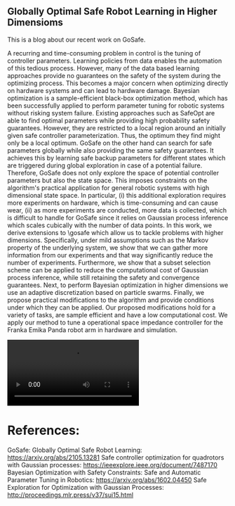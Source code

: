 ## Globally Optimal Safe Robot Learning in Higher Dimensioms

This is a blog about our recent work on GoSafe.


A recurring and time-consuming problem in control is the tuning of controller parameters.
    Learning policies from data enables the automation of this tedious process. However, many of the data based learning approaches provide no guarantees on the safety of the system during the optimizing process. This becomes a major concern when optimizing directly on hardware systems and can lead to hardware damage. 
    Bayesian optimization is a sample-efficient black-box optimization method, which has been successfully applied to perform parameter tuning for robotic systems without risking system failure. Existing approaches such as SafeOpt are able to find optimal parameters while providing high probability safety guarantees. However, they are restricted to a local region around an initially given safe controller parameterization. Thus, the optimum they find might only be a local optimum.
    GoSafe on the other hand can search for safe parameters globally while also providing the same safety guarantees. It achieves this by learning safe backup parameters for different states which are triggered during global exploration in case of a potential failure. Therefore, GoSafe does not only explore the space of potential controller parameters but also the state space. This imposes constraints on the algorithm's practical application for general robotic systems with high dimensional state space. In particular, (i) this additional exploration requires more experiments on hardware, which is time-consuming and can cause wear,  (ii) as more experiments are conducted, more data is collected, which is difficult to handle for GoSafe since it relies on Gaussian process inference which scales cubically with the number of data points. 
    In this work, we derive extensions to \gosafe which allow us to tackle problems with higher dimensions. Specifically, under mild assumptions such as the Markov property of the underlying system, we show that we can gather more information from our experiments and that way significantly reduce the number of experiments. Furthermore, we show that a subset selection scheme can be applied to reduce the computational cost of Gaussian process inference, while still retaining the safety and convergence guarantees.
    Next, to perform Bayesian optimization in higher dimensions we use an adaptive discretization based on particle swarms. Finally, we propose practical modifications to the algorithm and provide conditions under which they can be applied. Our proposed modifications hold for a variety of tasks, are sample efficient and have a low computational cost.
    We apply our method to tune a operational space impedance controller for the Franka Emika Panda robot arm in hardware and simulation.
    
![experiments](videos/hardware_experiments.mp4)



# References:
GoSafe: Globally Optimal Safe Robot Learning: https://arxiv.org/abs/2105.13281
Safe controller optimization for quadrotors with Gaussian processes: https://ieeexplore.ieee.org/document/7487170
Bayesian Optimization with Safety Constraints: Safe and Automatic Parameter Tuning in Robotics: https://arxiv.org/abs/1602.04450
Safe Exploration for Optimization with Gaussian Processes: http://proceedings.mlr.press/v37/sui15.html
